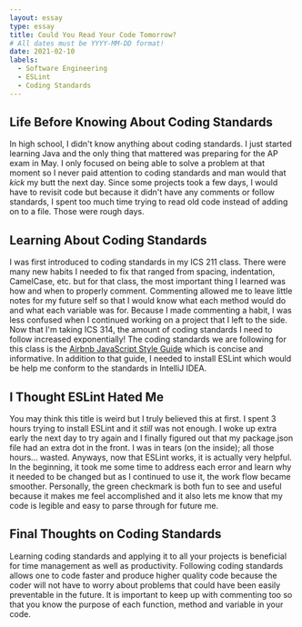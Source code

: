 ```yaml
---
layout: essay
type: essay
title: Could You Read Your Code Tomorrow?
# All dates must be YYYY-MM-DD format!
date: 2021-02-10
labels:
  - Software Engineering
  - ESLint
  - Coding Standards
---
```

## Life Before Knowing About Coding Standards
In high school, I didn't know anything about coding standards. I just started learning Java and the only thing that mattered was preparing for the AP exam in May. I only focused on being able to solve a problem at that moment so I never paid attention to coding standards and man would that *kick* my butt the next day. Since some projects took a few days, I would have to revisit code but because it didn't have any comments or follow standards, I spent too much time trying to read old code  instead of adding on to a file. Those were rough days.

## Learning About Coding Standards
I was first introduced to coding standards in my ICS 211 class. There were many new habits I needed to fix that ranged from spacing, indentation, CamelCase, etc. but for that class, the most important thing I learned was how and when to properly comment. Commenting allowed me to leave little notes for my future self so that I would know what each method would do and what each variable was for. Because I made commenting a habit, I was less confused when I continued working on a project that I left to the side. Now that I'm taking ICS 314, the amount of coding standards I need to follow increased exponentially! The coding standards we are following for this class is the [Airbnb JavaScript Style Guide](https://github.com/airbnb/javascript) which is concise and informative. In addition to that guide, I needed to install ESLint which would be help me conform to the standards in IntelliJ IDEA.

## I Thought ESLint Hated Me
You may think this title is weird but I truly believed this at first. I spent 3 hours trying to install ESLint and it *still* was not enough. I woke up extra early the next day to try again and I finally figured out that my package.json file had an extra dot in the front. I was in tears (on the inside); all those hours... wasted. Anyways, now that ESLint works, it is actually very helpful. In the beginning, it took me some time to address each error and learn why it needed to be changed but as I continued to use it, the work flow became smoother. Personally, the green checkmark is both fun to see and useful because it makes me feel accomplished and it also lets me know that my code is legible and easy to parse through for future me.

## Final Thoughts on Coding Standards
Learning coding standards and applying it to all your projects is beneficial for time management as well as productivity. Following coding standards allows one to code faster and produce higher quality code because the coder will not have to worry about problems that could have been easily preventable in the future. It is important to keep up with commenting too so that you know the purpose of each function, method and variable in your code.
